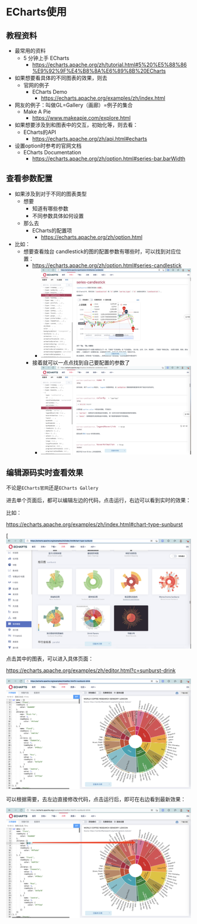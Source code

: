 # ECharts使用

## 教程资料

* 最常用的资料
  * 5 分钟上手 ECharts
    * https://echarts.apache.org/zh/tutorial.html#5%20%E5%88%86%E9%92%9F%E4%B8%8A%E6%89%8B%20ECharts
* 如果想要看具体的不同图表的效果，则去
  * 官网的例子
    * ECharts Demo
      * https://echarts.apache.org/examples/zh/index.html
* 网友的例子：叫做GL=Gallery（画廊）=例子的集合
    * Make A Pie
      * https://www.makeapie.com/explore.html
* 如果想要涉及到和图表中的交互，初始化等，则去看：
  * ECharts的API
    * https://echarts.apache.org/zh/api.html#echarts
* 设置option时参考的官网文档
  * ECharts Documentation
    * https://echarts.apache.org/zh/option.html#series-bar.barWidth

## 查看参数配置

* 如果涉及到对于不同的图表类型
  * 想要
    * 知道有哪些参数
    * 不同参数具体如何设置
  * 那么去
    * ECharts的配置项
      * https://echarts.apache.org/zh/option.html
* 比如：
  * 想要查看烛台 candlestick的图的配置参数有哪些时，可以找到对应位置：
    * https://echarts.apache.org/zh/option.html#series-candlestick
      * ![echarts_api_detail_para](../assets/img/echarts_api_detail_para.png)
    * 接着就可以一点点找到自己要配置的参数了
      * ![echarts_find_detail_para](../assets/img/echarts_find_detail_para.png)

## 编辑源码实时查看效果

不论是`ECharts官网`还是`ECharts Gallery`

进去单个页面后，都可以编辑左边的代码，点击运行，右边可以看到实时的效果：

比如：

https://echarts.apache.org/examples/zh/index.html#chart-type-sunburst

[![echarts_chart_type_sunburst](../assets/img/echarts_chart_type_sunburst.png)

点击其中的图表，可以进入具体页面：

https://echarts.apache.org/examples/zh/editor.html?c=sunburst-drink

![echarts_sunburst_drink](../assets/img/echarts_sunburst_drink.png)

可以根据需要，去左边直接修改代码，点击运行后，即可在右边看到最新效果：

![echarts_online_edit_effect](../assets/img/echarts_online_edit_effect.png)
